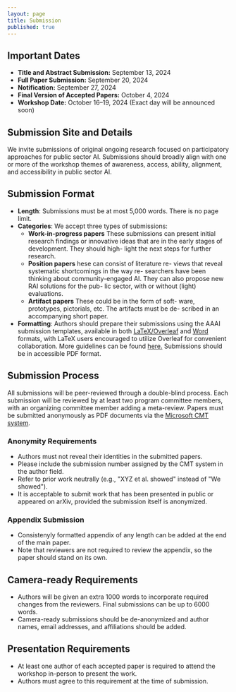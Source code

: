 ```yaml
---
layout: page
title: Submission
published: true
---
```


## Important Dates
* **Title and Abstract Submission:** September 13, 2024
* **Full Paper Submission:** September 20, 2024
* **Notification:** September 27, 2024
* **Final Version of Accepted Papers:** October 4, 2024
* **Workshop Date:** October 16–19, 2024 (Exact day will be announced soon)

## Submission Site and Details

We invite submissions of original ongoing research focused on participatory approaches for public sector AI. Submissions should broadly align with one or more of the workshop themes of awareness, access, ability, alignment, and accessibility in public sector AI. 

## Submission Format
- **Length**: Submissions must be at most 5,000 words. There is no page limit.
- **Categories**: We accept three types of submissions:
  - **Work-in-progress papers** These submissions can
present initial research findings or innovative ideas that
are in the early stages of development. They should high-
light the next steps for further research.
  - **Position papers** hese can consist of literature re-
views that reveal systematic shortcomings in the way re-
searchers have been thinking about community-engaged
AI. They can also propose new RAI solutions for the pub-
lic sector, with or without (light) evaluations.
  - **Artifact papers**  These could be in the form of soft-
ware, prototypes, pictorials, etc. The artifacts must be de-
scribed in an accompanying short paper.
- **Formatting**: Authors should prepare their submissions using the AAAI submission templates, available in both [LaTeX/Overleaf](https://www.overleaf.com/latex/templates/aaai-press-latex-template/jymjdgdpdmxp) and [Word](https://dx15.sciencesconf.org/conference/dx15/pages/dx.doc) formats, with LaTeX users encouraged to utilize Overleaf for convenient collaboration. More guidelines can be found [here.](https://aaai.org/aaai-conference/submission-instructions/) Submissions should be in accessible PDF format.

## Submission Process
All submissions will be peer-reviewed through a double-blind process. Each submission will be reviewed by at least two program committee members, with an organizing committee member adding a meta-review. Papers must be submitted anonymously as PDF documents via the [Microsoft CMT system](https://cmt3.research.microsoft.com/).

### Anonymity Requirements
- Authors must not reveal their identities in the submitted papers.
- Please include the submission number assigned by the CMT system in the author field.
- Refer to prior work neutrally (e.g., "XYZ et al. showed" instead of "We showed").
- It is acceptable to submit work that has been presented in public or appeared on arXiv, provided the submission itself is anonymized.

### Appendix Submission
- Consistenyly formatted appendix of any length can be added at the end of the main paper.
- Note that reviewers are not required to review the appendix, so the paper should stand on its own.

## Camera-ready Requirements
- Authors will be given an extra 1000 words to incorporate required changes from the reviewers. Final submissions can be up to 6000 words. 
- Camera-ready submissions should be de-anonymized and author names, email addresses, and affiliations should be added.

## Presentation Requirements
- At least one author of each accepted paper is required to attend the workshop in-person to present the work.
- Authors must agree to this requirement at the time of submission.

<!-- For more details, visit our [workshop website](https://tulanecs.github.io/PACE/). -->


<!-- [def]: https://aaai.org/aaai-conference/submission-instructions -->